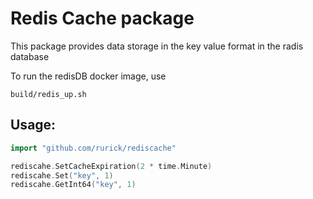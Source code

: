 # Redis Cache package

This package provides data storage in the key value format in the radis database

To run the redisDB docker image, use
```shell
build/redis_up.sh
```

## Usage:

```go
import "github.com/rurick/rediscache"
```

```go
rediscahe.SetCacheExpiration(2 * time.Minute)
rediscahe.Set("key", 1)
rediscahe.GetInt64("key", 1)
```